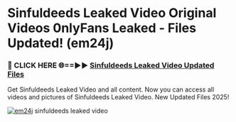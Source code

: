 # Sinfuldeeds Leaked Video Original Videos 0nlyFans Leaked - Files Updated! (em24j)

<h3>🔴 CLICK HERE 🌐==►► <a href="https://tinyurl.com/3hn5wdd3" rel="nofollow">Sinfuldeeds Leaked Video Updated Files</a></h3>

Get Sinfuldeeds Leaked Video and all content. Now you can access all videos and pictures of Sinfuldeeds Leaked Video. New Updated Files 2025!

[![em24j](https://i.imgur.com/4HnBqBT.gif)](https://tinyurl.com/3hn5wdd3)
sinfuldeeds leaked video